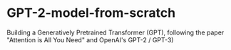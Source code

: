 # GPT-2-model-from-scratch
Building a Generatively Pretrained Transformer (GPT), following the paper "Attention is All You Need" and OpenAI's GPT-2 / GPT-3)
